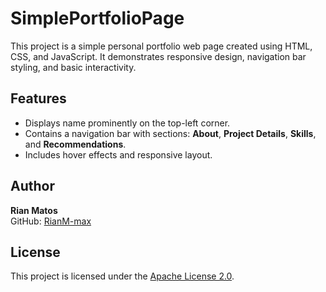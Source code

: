 # SimplePortfolioPage

This project is a simple personal portfolio web page created using HTML, CSS, and JavaScript. It demonstrates responsive design, navigation bar styling, and basic interactivity.

## Features
- Displays name prominently on the top-left corner.
- Contains a navigation bar with sections: **About**, **Project Details**, **Skills**, and **Recommendations**.
- Includes hover effects and responsive layout.

## Author
**Rian Matos**  
GitHub: [RianM-max](https://github.com/RianM-max)

## License
This project is licensed under the [Apache License 2.0](./LICENSE).
